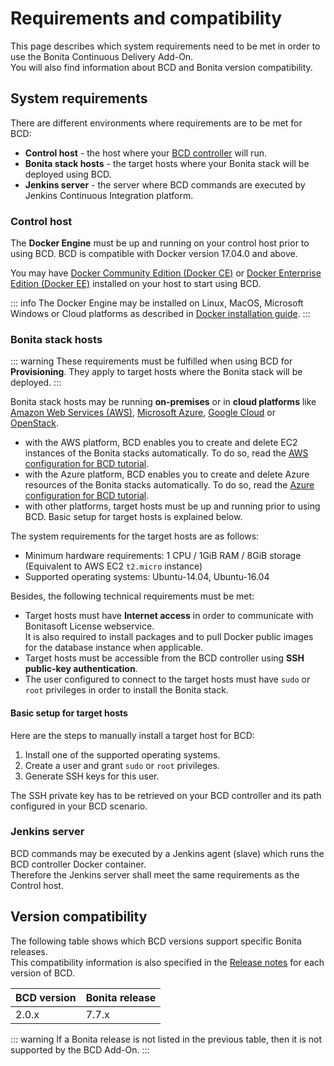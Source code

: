 # Requirements and compatibility

This page describes which system requirements need to be met in order to use the Bonita Continuous Delivery Add-On.  
You will also find information about BCD and Bonita version compatibility.


## System requirements

There are different environments where requirements are to be met for BCD:
- **Control host** - the host where your [BCD controller](bcd_controller.md) will run.
- **Bonita stack hosts** - the target hosts where your Bonita stack will be deployed using BCD.
- **Jenkins server** - the server where BCD commands are executed by Jenkins Continuous Integration platform.


### Control host

The **Docker Engine** must be up and running on your control host prior to using BCD. BCD is compatible with Docker version 17.04.0 and above.

You may have [Docker Community Edition (Docker CE)](https://docs.docker.com/install/) or [Docker Enterprise Edition (Docker EE)](https://docs.docker.com/ee/supported-platforms/) installed on your host to start using BCD.

::: info
The Docker Engine may be installed on Linux, MacOS, Microsoft Windows or Cloud platforms as described in [Docker installation guide](https://docs.docker.com/install/).
:::


### Bonita stack hosts

::: warning
These requirements must be fulfilled when using BCD for **Provisioning**. They apply to target hosts where the Bonita stack will be deployed.
:::

Bonita stack hosts may be running **on-premises** or in **cloud platforms** like [Amazon Web Services (AWS)](https://aws.amazon.com/), [Microsoft Azure](https://azure.microsoft.com/), [Google Cloud](https://cloud.google.com/) or [OpenStack](https://www.openstack.org/).  
* with the AWS platform, BCD enables you to create and delete EC2 instances of the Bonita stacks automatically. To do so, read the [AWS configuration for BCD tutorial](aws_prerequisites.md).
* with the Azure platform, BCD enables you to create and delete Azure resources of the Bonita stacks automatically. To do so, read the [Azure configuration for BCD tutorial](azure-prerequisites.md).
* with other platforms, target hosts must be up and running prior to using BCD. Basic setup for target hosts is explained below.

The system requirements for the target hosts are as follows:
- Minimum hardware requirements: 1 CPU / 1GiB RAM / 8GiB storage (Equivalent to AWS EC2 `t2.micro` instance)
- Supported operating systems: Ubuntu-14.04, Ubuntu-16.04

Besides, the following technical requirements must be met:
- Target hosts must have **Internet access** in order to communicate with Bonitasoft License webservice.  
  It is also required to install packages and to pull Docker public images for the database instance when applicable.
- Target hosts must be accessible from the BCD controller using **SSH public-key authentication**.
- The user configured to connect to the target hosts must have `sudo` or `root` privileges in order to install the Bonita stack.

<div class="well">

#### Basic setup for target hosts

Here are the steps to manually install a target host for BCD:
1. Install one of the supported operating systems.
2. Create a user and grant `sudo` or `root` privileges.
3. Generate SSH keys for this user.

The SSH private key has to be retrieved on your BCD controller and its path configured in your BCD scenario.

</div>


### Jenkins server

BCD commands may be executed by a Jenkins agent (slave) which runs the BCD controller Docker container.  
Therefore the Jenkins server shall meet the same requirements as the Control host.



## Version compatibility

The following table shows which BCD versions support specific Bonita releases.  
This compatibility information is also specified in the [Release notes](release_notes.md) for each version of BCD.

<div style="min-width: 270px; max-width: 370px;">

| BCD version | Bonita release |
|-------------|----------------|
| 2.0.x       | 7.7.x          |

</div>

::: warning
If a Bonita release is not listed in the previous table, then it is not supported by the BCD Add-On.
:::
